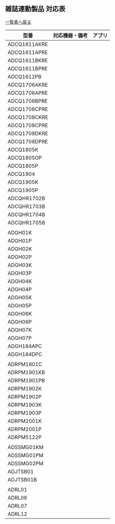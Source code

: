 ## 雑誌連動製品 対応表
[一覧表へ戻る](README.md)


| 型番 | 対応機器・備考 | アプリ |
| --- | --- | --- | 
| <a id="ADCQ1611AKRE">ADCQ1611AKRE</a> | | |
| <a id="ADCQ1611APRE">ADCQ1611APRE</a> | | |
| <a id="ADCQ1611BKRE">ADCQ1611BKRE</a> | | |
| <a id="ADCQ1611BPRE">ADCQ1611BPRE</a> | | |
| <a id="ADCQ1612PB">ADCQ1612PB</a>     | | |
| <a id="ADCQ1706AKRE">ADCQ1706AKRE</a> | | |
| <a id="ADCQ1706APRE">ADCQ1706APRE</a> | | |
| <a id="ADCQ1706BPRE">ADCQ1706BPRE</a> | | |
| <a id="ADCQ1706CPRE">ADCQ1706CPRE</a> | | |
| <a id="ADCQ1708CKRE">ADCQ1708CKRE</a> | | |
| <a id="ADCQ1708CPRE">ADCQ1708CPRE</a> | | |
| <a id="ADCQ1708DKRE">ADCQ1708DKRE</a> | | |
| <a id="ADCQ1708DPRE">ADCQ1708DPRE</a> | | |
| <a id="ADCQ1805K">ADCQ1805K</a>       | | |
| <a id="ADCQ1805OP">ADCQ1805OP</a>     | | |
| <a id="ADCQ1805P">ADCQ1805P</a>       | | |
| <a id="ADCQ1904">ADCQ1904</a>         | | |
| <a id="ADCQ1905K">ADCQ1905K</a>       | | |
| <a id="ADCQ1905P">ADCQ1905P</a>       | | |
| <a id="ADCQHR1702B">ADCQHR1702B</a>   | | |
| <a id="ADCQHR1703B">ADCQHR1703B</a>   | | |
| <a id="ADCQHR1704B">ADCQHR1704B</a>   | | |
| <a id="ADCQHR1705B">ADCQHR1705B</a>   | | |
||||
| <a id="ADGH01K">ADGH01K</a>           | | |
| <a id="ADGH01P">ADGH01P</a>           | | |
| <a id="ADGH02K">ADGH02K</a>           | | |
| <a id="ADGH02P">ADGH02P</a>           | | |
| <a id="ADGH03K">ADGH03K</a>           | | |
| <a id="ADGH03P">ADGH03P</a>           | | |
| <a id="ADGH04K">ADGH04K</a>           | | |
| <a id="ADGH04P">ADGH04P</a>           | | |
| <a id="ADGH05K">ADGH05K</a>           | | |
| <a id="ADGH05P">ADGH05P</a>           | | |
| <a id="ADGH06K">ADGH06K</a>           | | |
| <a id="ADGH06P">ADGH06P</a>           | | |
| <a id="ADGH07K">ADGH07K</a>           | | |
| <a id="ADGH07P">ADGH07P</a>           | | |
| <a id="ADGH184APC">ADGH184APC</a>     | | |
| <a id="ADGH184DPC">ADGH184DPC</a>     | | |
||||
| <a id="ADRPM1801C">ADRPM1801C</a>     | | |
| <a id="ADRPM1901KB">ADRPM1901KB</a>   | | |
| <a id="ADRPM1901PB">ADRPM1901PB</a>   | | |
| <a id="ADRPM1902K">ADRPM1902K</a>     | | |
| <a id="ADRPM1902P">ADRPM1902P</a>     | | |
| <a id="ADRPM1903K">ADRPM1903K</a>     | | |
| <a id="ADRPM1903P">ADRPM1903P</a>     | | |
| <a id="ADRPM2001K">ADRPM2001K</a>     | | |
| <a id="ADRPM2001P">ADRPM2001P</a>     | | |
| <a id="ADRPM5122P">ADRPM5122P</a>     | | |
||||
| <a id="ADSSMG01KM">ADSSMG01KM</a>     | | |
| <a id="ADSSMG01PM">ADSSMG01PM</a>     | | |
| <a id="ADSSMG02PM">ADSSMG02PM</a>     | | |
| <a id="ADJTSB01">ADJTSB01</a>         | | |
| <a id="ADJTSB01B">ADJTSB01B</a>       | | |
||||
| <a id="ADRL01">ADRL01</a> | | |
| <a id="ADRL06">ADRL06</a> | | |
| <a id="ADRL07">ADRL07</a> | | |
| <a id="ADRL12">ADRL12</a> | | |